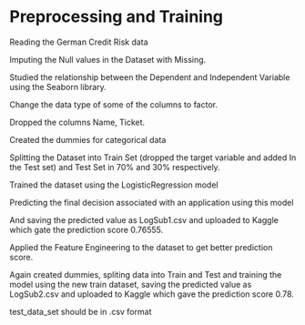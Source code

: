 # Preprocessing and Training
Reading the German Credit Risk data

Imputing the Null values in the Dataset with Missing.

Studied the relationship between the Dependent and Independent Variable using the Seaborn library.

Change the data type of some of the columns to factor.



Dropped the columns Name, Ticket.

Created the dummies for categorical data

Splitting the Dataset into Train Set (dropped the target variable and added In the Test set) and Test Set in 70% and 30% respectively.

Trained the dataset using the LogisticRegression model

Predicting the final decision associated with an application using this model

And saving the predicted value as LogSub1.csv and uploaded to Kaggle which gate the prediction score 0.76555.

Applied the Feature Engineering to the dataset to get better prediction score.

Again created dummies, spliting data into Train and Test and training the model using the new train dataset, saving the predicted value as LogSub2.csv and uploaded to Kaggle which gave the prediction score 0.78.

test_data_set should be in .csv format
